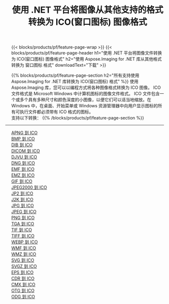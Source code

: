 ﻿---
title: 使用 .NET 平台将图像从其他支持的格式转换为 ICO(窗口图标) 图像格式 
weight: 3920
url: /zh-hans/net/conversion/to/ico 
lang: zh-hans
langdirlevel: 2
locales: zh-hans,ja,it,ru,de,es,fr,nl,id,lt,pl,pt,vi,tr,ko,zh-hant,ar,hi,th,sv,cs,uk,he
description: 使用 Aspose.Imaging for .NET 库可以轻松地将其他支持的图像格式转换为 ICO(窗口图标)
---

{{< blocks/products/pf/feature-page-wrap >}}
{{< blocks/products/pf/feature-page-header h1="使用 .NET 平台将图像文件转换为 ICO(窗口图标) 图像格式" h2="使用 Aspose.Imaging for .NET 库从其他格式转换为 窗口图标 格式" downloadText="下载" >}}


{{% blocks/products/pf/feature-page-section  h2="所有支持使用 Aspose.Imaging for .NET 库转换为 ICO(窗口图标) 格式" %}}
使用 Aspose.Imaging 库，您可以以编程方式将各种图像格式转换为 ICO 图像。 ICO 文件格式是 Microsoft Windows 中计算机图标的图像文件格式。 ICO 文件包含一个或多个具有多种尺寸和颜色深度的小图像，以便它们可以适当地缩放。在 Windows 中，在桌面、开始菜单或 Windows 资源管理器中向用户显示图标的所有可执行文件都必须带有 ICO 格式的图标。
<br/>
支持以下转换：
{{% /blocks/products/pf/feature-page-section %}}
<div class="container-fluid productfamilypage bg-gray">
    <div class="convertypes bg-gray agp-content section">
        <div class="container">
		<hr style="margin-left:-20px;"/>
		<div class="row other-converters">
		    <div class='col-md-2 other-converter remove-lp remove-rp'><a href="/imaging/zh-hans/net/conversion/apng-to-ico" >APNG 到 ICO</a></div>
<div class='col-md-2 other-converter remove-lp remove-rp'><a href="/imaging/zh-hans/net/conversion/bmp-to-ico" >BMP 到 ICO</a></div>
<div class='col-md-2 other-converter remove-lp remove-rp'><a href="/imaging/zh-hans/net/conversion/dib-to-ico" >DIB 到 ICO</a></div>
<div class='col-md-2 other-converter remove-lp remove-rp'><a href="/imaging/zh-hans/net/conversion/dicom-to-ico" >DICOM 到 ICO</a></div>
<div class='col-md-2 other-converter remove-lp remove-rp'><a href="/imaging/zh-hans/net/conversion/djvu-to-ico" >DJVU 到 ICO</a></div>
<div class='col-md-2 other-converter remove-lp remove-rp'><a href="/imaging/zh-hans/net/conversion/dng-to-ico" >DNG 到 ICO</a></div>
<div class='col-md-2 other-converter remove-lp remove-rp'><a href="/imaging/zh-hans/net/conversion/emf-to-ico" >EMF 到 ICO</a></div>
<div class='col-md-2 other-converter remove-lp remove-rp'><a href="/imaging/zh-hans/net/conversion/emz-to-ico" >EMZ 到 ICO</a></div>
<div class='col-md-2 other-converter remove-lp remove-rp'><a href="/imaging/zh-hans/net/conversion/gif-to-ico" >GIF 到 ICO</a></div>
<div class='col-md-2 other-converter remove-lp remove-rp'><a href="/imaging/zh-hans/net/conversion/jpeg2000-to-ico" >JPEG2000 到 ICO</a></div>
<div class='col-md-2 other-converter remove-lp remove-rp'><a href="/imaging/zh-hans/net/conversion/jp2-to-ico" >JP2 到 ICO</a></div>
<div class='col-md-2 other-converter remove-lp remove-rp'><a href="/imaging/zh-hans/net/conversion/j2k-to-ico" >J2K 到 ICO</a></div>
<div class='col-md-2 other-converter remove-lp remove-rp'><a href="/imaging/zh-hans/net/conversion/jpg-to-ico" >JPG 到 ICO</a></div>
<div class='col-md-2 other-converter remove-lp remove-rp'><a href="/imaging/zh-hans/net/conversion/jpeg-to-ico" >JPEG 到 ICO</a></div>
<div class='col-md-2 other-converter remove-lp remove-rp'><a href="/imaging/zh-hans/net/conversion/png-to-ico" >PNG 到 ICO</a></div>
<div class='col-md-2 other-converter remove-lp remove-rp'><a href="/imaging/zh-hans/net/conversion/tga-to-ico" >TGA 到 ICO</a></div>
<div class='col-md-2 other-converter remove-lp remove-rp'><a href="/imaging/zh-hans/net/conversion/tif-to-ico" >TIF 到 ICO</a></div>
<div class='col-md-2 other-converter remove-lp remove-rp'><a href="/imaging/zh-hans/net/conversion/tiff-to-ico" >TIFF 到 ICO</a></div>
<div class='col-md-2 other-converter remove-lp remove-rp'><a href="/imaging/zh-hans/net/conversion/webp-to-ico" >WEBP 到 ICO</a></div>
<div class='col-md-2 other-converter remove-lp remove-rp'><a href="/imaging/zh-hans/net/conversion/wmf-to-ico" >WMF 到 ICO</a></div>
<div class='col-md-2 other-converter remove-lp remove-rp'><a href="/imaging/zh-hans/net/conversion/wmz-to-ico" >WMZ 到 ICO</a></div>
<div class='col-md-2 other-converter remove-lp remove-rp'><a href="/imaging/zh-hans/net/conversion/svg-to-ico" >SVG 到 ICO</a></div>
<div class='col-md-2 other-converter remove-lp remove-rp'><a href="/imaging/zh-hans/net/conversion/svgz-to-ico" >SVGZ 到 ICO</a></div>
<div class='col-md-2 other-converter remove-lp remove-rp'><a href="/imaging/zh-hans/net/conversion/eps-to-ico" >EPS 到 ICO</a></div>
<div class='col-md-2 other-converter remove-lp remove-rp'><a href="/imaging/zh-hans/net/conversion/cdr-to-ico" >CDR 到 ICO</a></div>
<div class='col-md-2 other-converter remove-lp remove-rp'><a href="/imaging/zh-hans/net/conversion/cmx-to-ico" >CMX 到 ICO</a></div>
<div class='col-md-2 other-converter remove-lp remove-rp'><a href="/imaging/zh-hans/net/conversion/otg-to-ico" >OTG 到 ICO</a></div>
<div class='col-md-2 other-converter remove-lp remove-rp'><a href="/imaging/zh-hans/net/conversion/odg-to-ico" >ODG 到 ICO</a></div>
                </div>
        </div>
    </div>
</div>
<br/>

